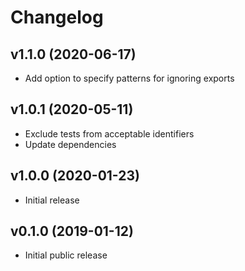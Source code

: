 # Changelog

## v1.1.0 (2020-06-17)

* Add option to specify patterns for ignoring exports

## v1.0.1 (2020-05-11)

* Exclude tests from acceptable identifiers
* Update dependencies

## v1.0.0 (2020-01-23)

* Initial release

## v0.1.0 (2019-01-12)

* Initial public release
